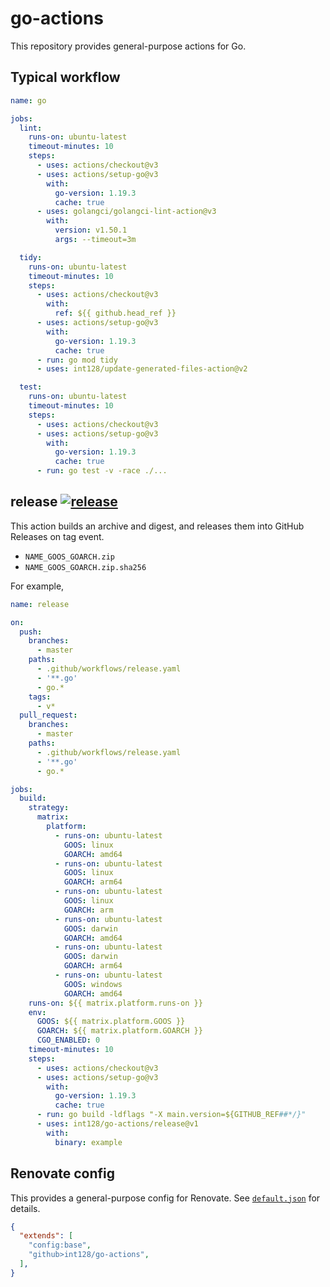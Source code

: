 # go-actions

This repository provides general-purpose actions for Go.

## Typical workflow

```yaml
name: go

jobs:
  lint:
    runs-on: ubuntu-latest
    timeout-minutes: 10
    steps:
      - uses: actions/checkout@v3
      - uses: actions/setup-go@v3
        with:
          go-version: 1.19.3
          cache: true
      - uses: golangci/golangci-lint-action@v3
        with:
          version: v1.50.1
          args: --timeout=3m

  tidy:
    runs-on: ubuntu-latest
    timeout-minutes: 10
    steps:
      - uses: actions/checkout@v3
        with:
          ref: ${{ github.head_ref }}
      - uses: actions/setup-go@v3
        with:
          go-version: 1.19.3
          cache: true
      - run: go mod tidy
      - uses: int128/update-generated-files-action@v2

  test:
    runs-on: ubuntu-latest
    timeout-minutes: 10
    steps:
      - uses: actions/checkout@v3
      - uses: actions/setup-go@v3
        with:
          go-version: 1.19.3
          cache: true
      - run: go test -v -race ./...
```


## release [![release](https://github.com/int128/go-actions/actions/workflows/release.yaml/badge.svg)](https://github.com/int128/go-actions/actions/workflows/release.yaml)

This action builds an archive and digest, and releases them into GitHub Releases on tag event.

- `NAME_GOOS_GOARCH.zip`
- `NAME_GOOS_GOARCH.zip.sha256`

For example,

```yaml
name: release

on:
  push:
    branches:
      - master
    paths:
      - .github/workflows/release.yaml
      - '**.go'
      - go.*
    tags:
      - v*
  pull_request:
    branches:
      - master
    paths:
      - .github/workflows/release.yaml
      - '**.go'
      - go.*

jobs:
  build:
    strategy:
      matrix:
        platform:
          - runs-on: ubuntu-latest
            GOOS: linux
            GOARCH: amd64
          - runs-on: ubuntu-latest
            GOOS: linux
            GOARCH: arm64
          - runs-on: ubuntu-latest
            GOOS: linux
            GOARCH: arm
          - runs-on: ubuntu-latest
            GOOS: darwin
            GOARCH: amd64
          - runs-on: ubuntu-latest
            GOOS: darwin
            GOARCH: arm64
          - runs-on: ubuntu-latest
            GOOS: windows
            GOARCH: amd64
    runs-on: ${{ matrix.platform.runs-on }}
    env:
      GOOS: ${{ matrix.platform.GOOS }}
      GOARCH: ${{ matrix.platform.GOARCH }}
      CGO_ENABLED: 0
    timeout-minutes: 10
    steps:
      - uses: actions/checkout@v3
      - uses: actions/setup-go@v3
        with:
          go-version: 1.19.3
          cache: true
      - run: go build -ldflags "-X main.version=${GITHUB_REF##*/}"
      - uses: int128/go-actions/release@v1
        with:
          binary: example
```


## Renovate config

This provides a general-purpose config for Renovate.
See [`default.json`](default.json) for details.

```json
{
  "extends": [
    "config:base",
    "github>int128/go-actions",
  ],
}
```
